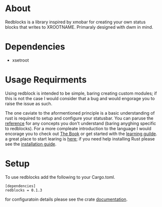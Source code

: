 
# About
Redblocks is a library inspired by xmobar for creating your own status blocks that writes to XROOTNAME. Primaraly designed with dwm in mind. 

# Dependencies 
- xsetroot
# Usage Requirments
Using redblock is intended to be simple, baring creating custom modules; if this is not the case I would consider that a bug and would engorage you to raise the issue as such.

The one caviate to the aformentioned principle is a basic understanding of rust is required to setup and configure your statusbar. You can paruse the [reference](https://doc.rust-lang.org/reference/introduction.html) for any concepts you don't understand (baring anyghing specific to redblocks). For a more compleate introduction to the language I would encorage you to check out [The Book](https://doc.rust-lang.org/book/) or get started with the [learning guilde](https://www.rust-lang.org/learn). a great place to start learing is [here](https://www.rust-lang.org/learn); if you need help installing Rust please see the [installation guide](https://www.rust-lang.org/tools/install).

# Setup
To use redblocks add the following to your Cargo.toml.

	[dependencies]
	redblocks = 0.1.3

for configuratoin details please see the crate [documentation](https://docs.rs/redblocks/).
